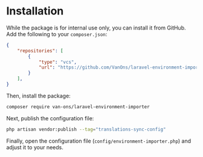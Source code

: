# Installation

While the package is for internal use only, you can install it from GitHub. Add the following to your `composer.json`:

```json
{
    "repositories": [
        {
            "type": "vcs",
            "url": "https://github.com/VanOns/laravel-environment-importer"
        }
    ],
}
```

Then, install the package:

```bash
composer require van-ons/laravel-environment-importer
```

Next, publish the configuration file:

```bash
php artisan vendor:publish --tag="translations-sync-config"
```

Finally, open the configuration file (`config/environment-importer.php`) and adjust it to your needs.
